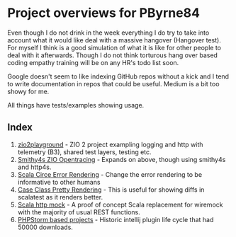 # Project overviews for PByrne84

Even though I do not drink in the week everything I do try to take into account what it would like deal with 
a massive hangover (Hangover test). For myself I think is a good simulation of what it is like for other people to deal with it
afterwards. Though I do not think torturous hang over based coding empathy training will be on any HR's todo list soon.

Google doesn't seem to like indexing GitHub repos without a kick and I tend to write documentation in repos that could
be useful. Medium is a bit too showy for me.

All things have tests/examples showing usage.

## Index
1. [zio2playground](Zio2Playground.html) - ZIO 2 project exampling logging and http with telemetry (B3), shared test layers, testing etc.
2. [Smithy4s ZIO Opentracing](Smithy4sZioOpentracing.html) - Expands on above, though using smithy4s and http4s.
2. [Scala Circe Error Rendering](ScalaCirceErrorHandling.html) - Change the error rendering to be informative to other humans
3. [Case Class Pretty Rendering](CaseClassPrettyRendering.html) - This is useful for showing diffs in scalatest as it renders better.
4. [Scala http mock](ScalaHttpMock.html) - A proof of concept Scala replacement for wiremock with the majority of usual REST functions.
3. [PHPStorm based projects](PhpStormBasedProjects.html) - Historic intellij plugin life cycle that had 50000 downloads.
